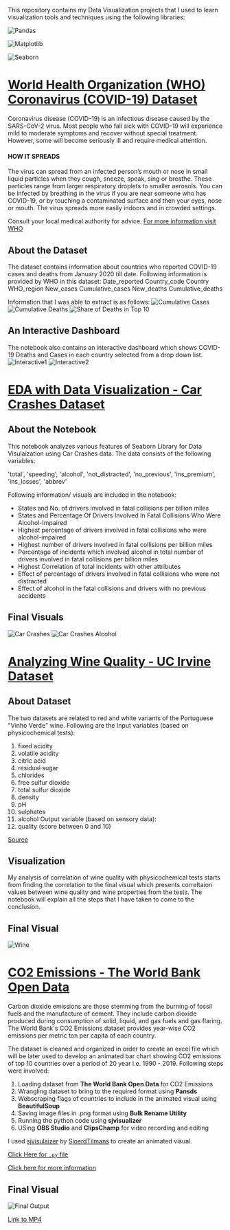 
This repository contains my Data Visualization projects that I used to learn visualization tools and techniques using the following libraries:

![Pandas](https://github.com/kennyfahad/Data-Visualization/blob/main/Data/pandas.png "Pandas")

![Matplotlib](https://github.com/kennyfahad/Data-Visualization/blob/main/Data/matplot.png "Matplotlib")

![Seaborn](https://github.com/kennyfahad/Data-Visualization/blob/main/Data/seaborn.jpeg "Seabron")



# [World Health Organization (WHO) Coronavirus (COVID-19) Dataset](https://github.com/kennyfahad/Data-Visualization/blob/main/WHO%20Coronavirus%20(COVID-19).ipynb)
Coronavirus disease (COVID-19) is an infectious disease caused by the SARS-CoV-2 virus.
Most people who fall sick with COVID-19 will experience mild to moderate symptoms and recover without special treatment. However, some will become seriously ill and require medical attention.


#### HOW IT SPREADS
The virus can spread from an infected person’s mouth or nose in small liquid particles when they cough, sneeze, speak, sing or breathe. These particles range from larger respiratory droplets to smaller aerosols.
You can be infected by breathing in the virus if you are near someone who has COVID-19, or by touching a contaminated surface and then your eyes, nose or mouth. The virus spreads more easily indoors and in crowded settings.

Consult your local medical authority for advice.
[For more information visit WHO](https://www.who.int/news-room/questions-and-answers/item/coronavirus-disease-covid-19-how-is-it-transmitted)

## About the Dataset
The dataset contains information about countries who reported COVID-19 cases and deaths from January 2020 till date. Following information is provided by WHO in this dataset:
Date_reported	Country_code	Country	WHO_region	New_cases	Cumulative_cases	New_deaths	Cumulative_deaths

Information that I was able to extract is as follows:
![Cumulative Cases](https://github.com/kennyfahad/Data-Visualization/blob/main/Data/covid_globalcases.png "Cumulative Cases")
![Cumulative Deaths](https://github.com/kennyfahad/Data-Visualization/blob/main/Data/covid_globaldeaths.png "Cumulative Deaths")
![Share of Deaths in Top 10](https://github.com/kennyfahad/Data-Visualization/blob/main/Data/covid_pie.png "Share of Deaths in Top 10")


## An Interactive Dashboard
The notebook also contains an interactive dashboard which shows COVID-19 Deaths and Cases in each country selected from a drop down list. 
![Interactive1](https://github.com/kennyfahad/Data-Visualization/blob/main/Data/interact1.png "Interactive Dashboard")
![Interactive2](https://github.com/kennyfahad/Data-Visualization/blob/main/Data/interact2.png "Interactive Dashboard")

# [EDA with Data Visualization - Car Crashes Dataset](https://github.com/kennyfahad/Data-Visualization/blob/main/EDA%20with%20Data%20Visualization%20-%20Car%20Crashes%20Dataset%20(Seaborn).ipynb)


## About the Notebook

This notebook analyzes various features of Seaborn Library for Data Visulaization using Car Crashes data. The data consists of the following variables:

'total', 'speeding', 'alcohol', 'not_distracted', 'no_previous', 'ins_premium', 'ins_losses', 'abbrev'

Following information/ visuals are included in the notebook:
* States and No. of drivers involved in fatal collisions per billion miles
* States and Percentage Of Drivers Involved In Fatal Collisions Who Were Alcohol-Impaired
* Highest percentage of drivers involved in fatal collisions who were alcohol-impaired
* Highest number of drivers involved in fatal collisions per billion miles 
* Percentage of incidents which involved alcohol in total number of drivers involved in fatal collisions per billion miles
* Highest Correlation of total incidents with other attributes
* Effect of percentage of drivers involved in fatal collisions who were not distracted 
* Effect of alcohol in the fatal collisions and drivers with no previous accidents

## Final Visuals

![Car Crashes](https://github.com/kennyfahad/Data-Visualization/blob/main/Data/crashes.png "Car Crashes")
![Car Crashes Alcohol](https://github.com/kennyfahad/Data-Visualization/blob/main/Data/carcrashes.png "Car Crashes Alcohol")


# [Analyzing Wine Quality - UC Irvine Dataset](https://github.com/kennyfahad/Data-Visualization/blob/main/Analyzing%20Wine%20Quality%20-%20UC%20Irvine%20Dataset.ipynb)

## About Dataset

The two datasets are related to red and white variants of the Portuguese "Vinho Verde" wine. Following are the Input variables (based on physicochemical tests):
1. fixed acidity
2. volatile acidity
3. citric acid
4. residual sugar
5. chlorides
6. free sulfur dioxide
7. total sulfur dioxide
8. density
9. pH
10. sulphates
11. alcohol
Output variable (based on sensory data):
12. quality (score between 0 and 10)

[Source](https://archive.ics.uci.edu/ml/datasets/wine+quality)

## Visualization

My analysis of correlation of wine quality with physicochemical tests starts from finding the correlation to the final visual which presents correltaion values between wine quality and wine properties from the tests. The notebook will explain all the steps that I have taken to come to the conclusion.

## Final Visual

![Wine](https://github.com/kennyfahad/Data-Visualization/blob/main/Data/wine.png "Wine")


# [CO2 Emissions - The World Bank Open Data](https://github.com/kennyfahad/Data-Visualization/blob/main/CO2%20Emissions%20-%20The%20World%20Bank%20Open%20Data.ipynb)

Carbon dioxide emissions are those stemming from the burning of fossil fuels and the manufacture of cement. They include carbon dioxide produced during consumption of solid, liquid, and gas fuels and gas flaring. The World Bank's CO2 Emissions dataset provides year-wise CO2 emissions per metric ton per capita of each country.

The dataset is cleaned and organized in order to create an excel file which will be later used to develop an animated bar chart showing CO2 emissions of top 10 countries over a period of 20 year i.e. 1990 - 2019. Following steps were involved:

1. Loading dataset from **The World Bank Open Data** for CO2 Emissions
2. Wrangling dataset to bring to the required format using **Pansds**
3. Webscraping flags of countries to include in the animated visual using **BeautifulSoup**
4. Saving image files in .png format using **Bulk Rename Utility**
5. Running the python code using **sjvisualizer** 
6. USing **OBS Studio** and **ClipsChamp** for video recording and editing

I used [sjvisulaizer](https://github.com/SjoerdTilmans/sjvisualizer) by [SjoerdTilmans](https://github.com/SjoerdTilmans) to create an animated visual.

[Click Here for `.py` file](https://github.com/kennyfahad/Data-Visualization/blob/main/CO2Emissions.py)



[Click here for more information](https://data.worldbank.org/indicator/EN.ATM.CO2E.PC?most_recent_value_desc=true&view=chart) 

## Final Visual

![Final Output](https://github.com/kennyfahad/Data-Visualization/blob/main/Data/co2Emissions.gif "Final Output")

[Link to MP4](https://github.com/kennyfahad/Data-Visualization/blob/main/Data/co2Emissions.mp4)
